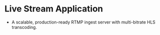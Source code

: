 # Live Stream Application

- A scalable, production-ready RTMP ingest server with multi-bitrate HLS transcoding.

